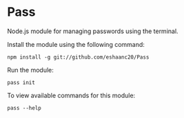 # Pass
Node.js module for managing passwords using the terminal.

Install the module using the following command: 

`npm install -g git://github.com/eshaanc20/Pass`

Run the module:

`pass init`

To view available commands for this module:

`pass --help`
